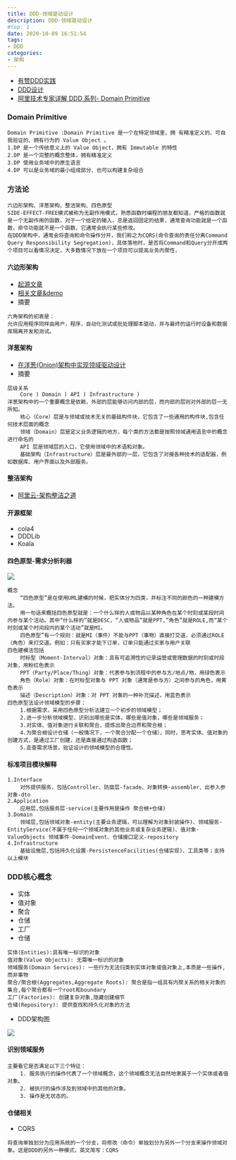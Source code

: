 ```yaml
---
title: DDD-领域驱动设计
description: DDD-领域驱动设计
#top: 1
date: 2020-10-09 16:51:54
tags:
- DDD
categories:
- 架构
---
```


- [有赞DDD实践](https://mp.weixin.qq.com/s/9eGZZ2wsZoaCVRy0oKt0iw)
- [DDD设计](https://www.processon.com/view/5e55d17ee4b069f82a120d06#map)
- [阿里技术专家详解 DDD 系列- Domain Primitive](https://segmentfault.com/a/1190000020270851?utm_source=tag-newest)

### Domain Primitive 
```textmate
Domain Primitive :Domain Primitive 是一个在特定领域里，拥 有精准定义的、可自我验证的、拥有行为的 Value Object 。
1.DP 是一个传统意义上的 Value Object，拥有 Immutable 的特性
2.DP 是一个完整的概念整体，拥有精准定义
3.DP 使用业务域中的原生语言
4.DP 可以是业务域的最小组成部分、也可以构建复杂组合
```


### 方法论
```textmate
六边形架构、洋葱架构、整洁架构、四色原型
SIDE-EFFECT-FREE模式被称为无副作用模式，熟悉函数时编程的朋友都知道，严格的函数就是一个无副作用的函数，对于一个给定的输入，总是返回固定的结果，通常查询功能就是一个函数，命令功能就不是一个函数，它通常会执行某些修改。
在DDD架构中，通常会将查询和命令操作分开，我们称之为CQRS(命令查询的责任分离Command Query Responsibility Segregation)，具体落地时，是否将Command和Query分开成两个项目可以看情况决定，大多数情况下放在一个项目可以提高业务内聚性，
```

#### 六边形架构
- [起源文章](http://alistair.cockburn.us/Hexagonal+architecture)
- [相关文章&demo](https://www.jianshu.com/p/c6bb08d9c613)
- 摘要
```textmate
六角架构的初衷是：
允许应用程序同样由用户，程序，自动化测试或批处理脚本驱动，并与最终的运行时设备和数据库隔离开发和测试。
```

#### 洋葱架构
- [在洋葱(Onion)架构中实现领域驱动设计](https://www.infoq.cn/article/2014/11/ddd-onion-architecture)
- 摘要
```textmate
层级关系
    Core ) Domain ) API ) Infrastructure )
洋葱架构中的一个重要概念是依赖，外部的层能够访问内部的层，而内部的层则对外部的层一无所知。
    核心（Core）层是与领域或技术无关的基础构件块，它包含了一些通用的构件块,包含任何技术层面的概念
    领域（Domain）层是定义业务逻辑的地方，每个类的方法都是按照领域通用语言中的概念进行命名的
    API 层是领域层的入口，它使用领域中的术语和对象。
    基础架构（Infrastructure）层是最外部的一层，它包含了对接各种技术的适配器，例如数据库、用户界面以及外部服务。
```

#### 整洁架构
- [阿里云-架构整洁之道](https://www.jianshu.com/p/b296ceea673b)

#### 开源框架
- cola4 
- DDDLib  
- Koala

#### 四色原型-需求分析利器
<img src="https://im-fan.gitee.io/img/ddd/four-color.png"/>

```textmate
概念
    “四色原型”是在使用UML建模的时候，把实体分为四类，并标注不同的颜色的一种建模方法。
    用一句话来概括四色原型就是：一个什么样的人或物品以某种角色在某个时刻或某段时间内参与某个活动。其中“什么样的”就是DESC，“人或物品”就是PPT,”角色”就是ROLE,而“某个时刻或某个时间段内的某个活动”就是MI。
    四色原型”有一个规则：就是MI（事件）不能与PPT（事物）直接打交道，必须通过ROLE（角色）来打交道。例如：只有买家才能下订单，订单只能通过买家与用户关联
四色建模法包括
    时标型（Moment-Interval）对象：具有可追溯性的记录运营或管理数据的时刻或时段对象，用粉红色表示
    PPT（Party/Place/Thing）对象：代表参与到流程中的参与方/地点/物，用绿色表示
    角色（Role）对象：在时标型对象与 PPT 对象（通常是参与方）之间参与的角色，用黄色表示
    描述（Description）对象：对 PPT 对象的一种补充描述，用蓝色表示
四色原型法设计领域模型的步骤：
    1.根据需求，采用四色原型分析法建立一个初步的领域模型；
    2.进一步分析领域模型，识别出哪些是实体，哪些是值对象，哪些是领域服务；
    3.对实体、值对象进行关联和聚合，提炼出聚合边界和聚合根；
    4.为聚合根设计仓储（一般情况下，一个聚合分配一个仓储），同时，思考实体、值对象的创建方式，是通过工厂创建，还是直接通过构造函数；
    5.走查需求场景，验证设计的领域模型的合理性。
```
#### 标准项目模块解释
```textmate
1.Interface 
    对外提供服务，包括Controller、防腐层-facade、对象转换-assembler、出参入参对象-dto
2.Application 
    应用层,包括服务层-service(主要作用是操作 聚合根+仓储)
3.Domain
    领域层,包括领域对象-entity(主要业务逻辑，可以理解为对象封装操作)、领域服务-EntityService(不属于任何一个领域对象的其他业务或复杂业务逻辑)、值对象-ValueObjects 领域事件-DomainEvent、仓储接口定义-repository
4.Infrastructure
    基础设施层,包括持久化设置-PersistenceFacilities(仓储实现)、工具类等；支持以上模块
```

### DDD核心概念
- 实体
- 值对象
- 聚合
- 仓储
- 工厂
- 仓储
```textmate
实体(Entities):具有唯一标识的对象
值对象(Value Objects): 无需唯一标识的对象
领域服务(Domain Services): 一些行为无法归类到实体对象或值对象上,本质是一些操作,而非事物
聚合/聚合根(Aggregates,Aggregate Roots): 聚合是指一组具有内聚关系的相关对象的集合,每个聚合都有一个root和boundary
工厂(Factories): 创建复杂对象,隐藏创建细节
仓储(Repository): 提供查找和持久化对象的方法
```

- DDD架构图
<img src="https://im-fan.gitee.io/img/ddd/ddd-framework.png"/>

#### 识别领域服务
```textmate
主要看它是否满足以下三个特征：
    1. 服务执行的操作代表了一个领域概念，这个领域概念无法自然地隶属于一个实体或者值对象。
    2. 被执行的操作涉及到领域中的其他的对象。
    3. 操作是无状态的。
```

#### 仓储相关
- CQRS
```textmate
将查询单独划分为应用系统的一个分支，将修改（命令）单独划分为另外一个分支来操作领域对象。这是DDD的另外一种模式，英文简写：CQRS
```
